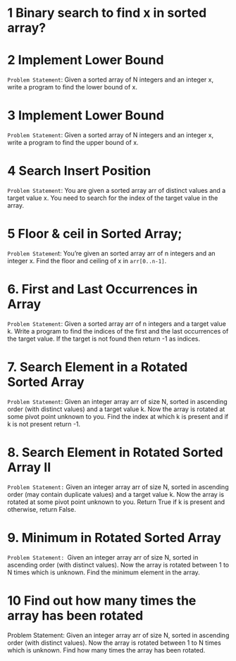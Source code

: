 # 1 Binary search to find x in sorted array?

# 2 Implement Lower Bound
`Problem Statement`: Given a sorted array of N integers and an integer x, write a program to find the lower bound of x.

# 3 Implement Lower Bound
`Problem Statement`: Given a sorted array of N integers and an integer x, write a program to find the upper bound of x.

# 4 Search Insert Position
`Problem Statement`: You are given a sorted array arr of distinct values and a target value x. You need to search for the index of the target value in the array.

# 5 Floor & ceil in Sorted Array;
`Problem Statemen`t: You’re given an sorted array arr of n integers and an integer x. Find the floor and ceiling of x in `arr[0..n-1]`.

# 6. First and Last Occurrences in Array
`Problem Statement`: Given a sorted array arr of n integers and a target value k. Write a program to find the indices of the first and the last occurrences of the target value. If the target is not found then return -1 as indices.

# 7. Search Element in a Rotated Sorted Array
`Problem Statement`: Given an integer array arr of size N, sorted in ascending order (with distinct values) and a target value k. Now the array is rotated at some pivot point unknown to you. Find the index at which k is present and if k is not present return -1.

# 8. Search Element in Rotated Sorted Array II
`Problem Statement:` Given an integer array arr of size N, sorted in ascending order (may contain duplicate values) and a target value k. Now the array is rotated at some pivot point unknown to you. Return True if k is present and otherwise, return False. 


# 9. Minimum in Rotated Sorted Array
`Problem Statement: `Given an integer array arr of size N, sorted in ascending order (with distinct values). Now the array is rotated between 1 to N times which is unknown. Find the minimum element in the array. 


# 10 Find out how many times the array has been rotated
Problem Statement: Given an integer array arr of size N, sorted in ascending order (with distinct values). Now the array is rotated between 1 to N times which is unknown. Find how many times the array has been rotated. 